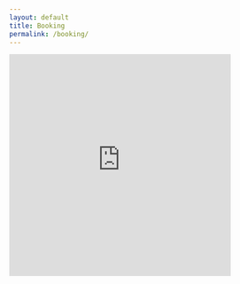 ```yaml
---
layout: default
title: Booking
permalink: /booking/
---
```


<head>
    <meta charset="UTF-8">
    <meta name="viewport" 
          content="width=device-width, initial-scale=1.0">
    <title>Transparent Iframe Example</title>
    <style>
        .transparent-iframe {
            background-color: transparent;
            border: none;
            width: 400px;
            height: 400px;
        }
    </style>
</head>

<body>
    <iframe class="transparent-iframe" src="https://form.jotform.com/241105819271149" 
            allowtransparency="true"></iframe>
</body>

<script type="text/javascript" src="https://form.jotform.com/jsform/241105819271149"></script>
